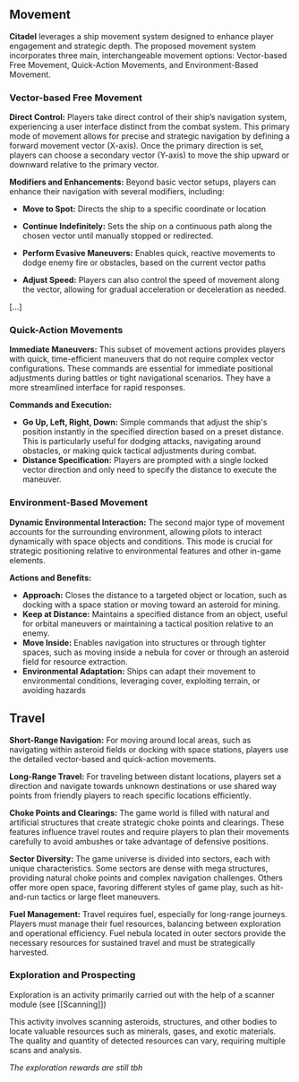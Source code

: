 ## Movement

**Citadel** leverages a ship movement system designed to enhance player engagement and strategic depth. The proposed movement system incorporates three main, interchangeable movement options: Vector-based Free Movement, Quick-Action Movements, and Environment-Based Movement.
### Vector-based Free Movement

**Direct Control:** Players take direct control of their ship’s navigation system, experiencing a user interface distinct from the combat system. This primary mode of movement allows for precise and strategic navigation by defining a forward movement vector (X-axis). Once the primary direction is set, players can choose a secondary vector (Y-axis) to move the ship upward or downward relative to the primary vector.

**Modifiers and Enhancements:** Beyond basic vector setups, players can enhance their navigation with several modifiers, including:

- **Move to Spot:** Directs the ship to a specific coordinate or location

- **Continue Indefinitely:** Sets the ship on a continuous path along the chosen vector until manually stopped or redirected.
  
- **Perform Evasive Maneuvers:** Enables quick, reactive movements to dodge enemy fire or obstacles, based on the current vector paths

- **Adjust Speed:** Players can also control the speed of movement along the vector, allowing for gradual acceleration or deceleration as needed.

[...]

### Quick-Action Movements

**Immediate Maneuvers:** This subset of movement actions provides players with quick, time-efficient maneuvers that do not require complex vector configurations. These commands are essential for immediate positional adjustments during battles or tight navigational scenarios. They have a more streamlined interface for rapid responses.

**Commands and Execution:**

- **Go Up, Left, Right, Down:** Simple commands that adjust the ship's position instantly in the specified direction based on a preset distance. This is particularly useful for dodging attacks, navigating around obstacles, or making quick tactical adjustments during combat.
- **Distance Specification:** Players are prompted with a single locked vector direction and only need to specify the distance to execute the maneuver.

### Environment-Based Movement

**Dynamic Environmental Interaction:** The second major type of movement accounts for the surrounding environment, allowing pilots to interact dynamically with space objects and conditions. This mode is crucial for strategic positioning relative to environmental features and other in-game elements.

**Actions and Benefits:**

- **Approach:** Closes the distance to a targeted object or location, such as docking with a space station or moving toward an asteroid for mining.
- **Keep at Distance:** Maintains a specified distance from an object, useful for orbital maneuvers or maintaining a tactical position relative to an enemy.
- **Move Inside:** Enables navigation into structures or through tighter spaces, such as moving inside a nebula for cover or through an asteroid field for resource extraction.
- **Environmental Adaptation:** Ships can adapt their movement to environmental conditions, leveraging cover, exploiting terrain, or avoiding hazards


## Travel

**Short-Range Navigation:** For moving around local areas, such as navigating within asteroid fields or docking with space stations, players use the detailed vector-based and quick-action movements.

**Long-Range Travel:** For traveling between distant locations, players set a direction and navigate towards unknown destinations or use shared way points from friendly players to reach specific locations efficiently.

**Choke Points and Clearings:** The game world is filled with natural and artificial structures that create strategic choke points and clearings. These features influence travel routes and require players to plan their movements carefully to avoid ambushes or take advantage of defensive positions.

**Sector Diversity:** The game universe is divided into sectors, each with unique characteristics. Some sectors are dense with mega structures, providing natural choke points and complex navigation challenges. Others offer more open space, favoring different styles of game play, such as hit-and-run tactics or large fleet maneuvers.

**Fuel Management:** Travel requires fuel, especially for long-range journeys. Players must manage their fuel resources, balancing between exploration and operational efficiency. Fuel nebula located in outer sectors provide the necessary resources for sustained travel and must be strategically harvested.

### Exploration and Prospecting
Exploration is an activity primarily carried out with the help of a scanner module (see [[Scanning]]) 

This activity involves scanning asteroids, structures, and other bodies to locate valuable resources such as minerals, gases, and exotic materials. The quality and quantity of detected resources can vary, requiring multiple scans and analysis.

*The exploration rewards are still tbh*